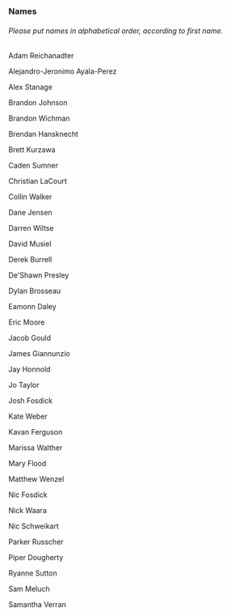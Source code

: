 ### Names
###### *Please put names in alphabetical order, according to first name.*

Adam Reichanadter

Alejandro-Jeronimo Ayala-Perez

Alex Stanage

Brandon Johnson

Brandon Wichman

Brendan Hansknecht

Brett Kurzawa

Caden Sumner

Christian LaCourt

Collin Walker

Dane Jensen

Darren Wiltse

David Musiel

Derek Burrell

De'Shawn Presley

Dylan Brosseau

Eamonn Daley

Eric Moore

Jacob Gould

James Giannunzio

Jay Honnold

Jo Taylor

Josh Fosdick

Kate Weber

Kavan Ferguson

Marissa Walther

Mary Flood

Matthew Wenzel

Nic Fosdick

Nick Waara

Nic Schweikart

Parker Russcher

Piper Dougherty

Ryanne Sutton

Sam Meluch

Samantha Verran
